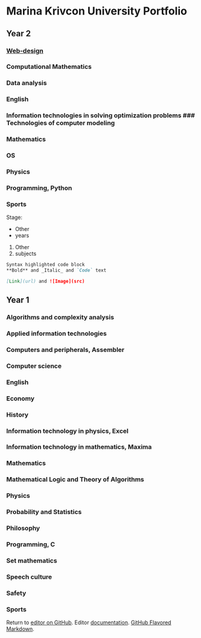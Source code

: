# Marina Krivcon University Portfolio
## Year 2
### [Web-design](https://github.com/Meao/university-portfolio/blob/master/web/web.md)

### Computational Mathematics 
### Data analysis
### English
### Information technologies in solving optimization problems ### Technologies of computer modeling 
### Mathematics
### OS 
### Physics
### Programming, Python
### Sports




Stage:
- Other
- years

1. Other
2. subjects
```markdown
Syntax highlighted code block
**Bold** and _Italic_ and `Code` text

[Link](url) and ![Image](src)
```
## Year 1
### Algorithms and complexity analysis
### Applied information technologies
### Computers and peripherals, Assembler
### Computer science
### English
### Economy
### History
### Information technology in physics, Excel
### Information technology in mathematics, Maxima
### Mathematics
### Mathematical Logic and Theory of Algorithms
### Physics
### Probability and Statistics
### Philosophy
### Programming, C
### Set mathematics
### Speech culture
### Safety
### Sports

Return to [editor on GitHub](https://github.com/Meao/university-portfolio/edit/master/index.md). Editor [documentation](https://help.github.com/categories/github-pages-basics/). [GitHub Flavored Markdown](https://guides.github.com/features/mastering-markdown/).
